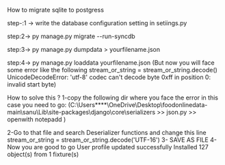 <!-- What the use of prefetch_related and select related
ans->  -->


How to migrate sqlite to postgress  

step-:1  -> write the database configuration setting in setiings.py

step:2->   py manage.py migrate --run-syncdb

step:3->  py manage.py dumpdata > yourfilename.json

step:4->   py manage.py loaddata yourfilename.json
(But now you will face some error like the following 
stream_or_string = stream_or_string.decode()
UnicodeDecodeError: 'utf-8' codec can't decode byte 0xff in position 0: invalid start byte)

How to solve this ?
   1-copy the following dir where you face the error in this case you need to go:
   (C:\Users\****\OneDrive\Desktop\foodonlinedata-main\sanu\Lib\site-packages\django\core\serializers  >>  json.py >> openwith notepadd )

   2-Go to that file and search Deserializer functions
   and change this line        
   stream_or_string = stream_or_string.decode('UTF-16')
   3- SAVE AS FILE 
   4-Now you are good to go 
   User profile updated successfully
  Installed 127 object(s) from 1 fixture(s)

